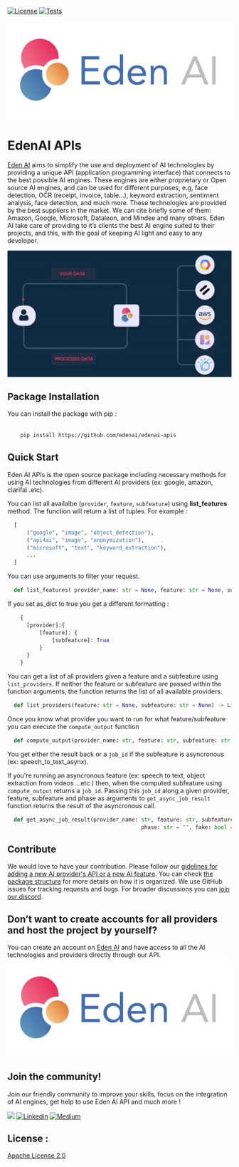 [![License](https://img.shields.io/badge/License-Apache_2.0-blue.svg)](https://opensource.org/licenses/Apache-2.0) [![Tests](https://github.com/edenai/edenai-apis/actions/workflows/test.yml/badge.svg)](https://github.com/edenai/edenai-apis/actions/workflows/test.yml)

![Eden AI Logo](EdenAI-WrittenLogo(1).png)

# EdenAI APIs

[Eden AI](https://www.edenai.co/?referral=github) aims to simplify the use and deployment of AI technologies by providing a unique API (application programming interface) that connects to the best possible AI engines. These engines are either proprietary or Open source AI engines, and can be used for different purposes, e.g, face
detection, OCR (receipt, invoice, table...), keyword extraction, sentiment analysis, face detection, and much more. These technologies are provided by the best suppliers in the market. We can cite briefly some of them: Amazon, Google, Microsoft, Dataleon, and Mindee and many others. Eden AI take care of providing to it’s clients the best AI engine suited to their projects, and this, with the goal of keeping AI light and easy to any developer. 

![EdenAI Gif](ezgif.com-gif-maker(1).gif)

## Package Installation

You can install the package with pip :

``` bash

    pip install https://github.com/edenai/edenai-apis 

```

## Quick Start

  Eden AI APIs is the open source package including necessary methods for using AI technologies from different AI providers (ex: google, amazon, clarifai .etc).

  You can list all availalbe (`provider`, `feature`, `subfeature`) using **list_features** method. The function will return a list of tuples. For example :

  ```python
    [
        ("google", "image", "object_detection"), 
        ("api4ai", "image", "anonymization"), 
        ("microsoft", "text", "keyword_extraction"), 
        ...
    ]

  ```

  You can use arguments to filter your request.

  ```python
    def list_features( provider_name: str = None, feature: str = None, subfeature: str = None, as_dict: bool = False) -> Union[List, Dict]:
  ```

  If you set as_dict to true you get a different formatting :

  ```python
      {
        [provider]:{
            [feature]: {
                [subfeature]: True
            }
        }
      }
  ```


  You can get a list of all providers given a feature and a subfeature using `list_providers`. If neither the feature or subfeature are passed within the function arguments, the function returns the list of all available providers.

  ```python
    def list_providers(feature: str = None, subfeature: str = None) -> List[str]
  ```


  Once you know what provider you want to run for what feature/subfeature you can execute the `compute_output` function

  ```python
    def compute_output(provider_name: str, feature: str, subfeature: str, args: Dict, phase: str = "", fake: bool = False) -> Dict
  ```

  You get either the result back or a `job_id` if the subfeature is asyncronous (ex: speech_to_text_asynx).

  If you're running an asyncronous feature (ex: speech to text, object extraction from videos ...etc ) then, when the computed subfeature using `compute_output` returns a `job_id`. Passing this `job_id` along a given provider, feature, subfeature and phase as arguments to `get_async_job_result` function returns the result of the asyncronous call.

  ```python
    def get_async_job_result(provider_name: str, feature: str, subfeature: str, async_job_id: str,
                                            phase: str = "", fake: bool = False, project_name: str = None) -> Dict:
  ```

## Contribute

We would love to have your contribution. Please follow our [gidelines for adding a new AI provider's API or a new AI feature](CONTRIBUTE.md). You can check [the package structure](PACKAGE_STRUCTURE.md) for more details on how it is organized.
We use GitHub issues for tracking requests and bugs. For broader discussions you can [join our discord](https://discord.com/invite/VYwTbMQc8u).

## Don’t want to create accounts for all providers and host the project by yourself?
You can create an account on [Eden AI](https://app.edenai.run/user/register?referral=github) and have access to all the AI technologies and providers directly through our API.
[![Eden AI Logo](EdenAI-WrittenLogo(1).png)](https://app.edenai.run/user/register?referral=github)


## Join the community!
Join our friendly community to improve your skills, focus on the integration of AI engines, get help to use Eden AI API and much more !

[![](https://dcbadge.vercel.app/api/server/VYwTbMQc8u)](https://discord.com/invite/VYwTbMQc8u)
[![Linkedin](https://img.shields.io/badge/LinkedIn-0077B5?style=for-the-badge&logo=linkedin&logoColor=white)](https://www.linkedin.com/company/edenai/) [![Medium](https://img.shields.io/badge/Medium-12100E?style=for-the-badge&logo=medium&logoColor=white)](https://edenai.medium.com/)

## License :
[Apache License 2.0](LICENSE)
